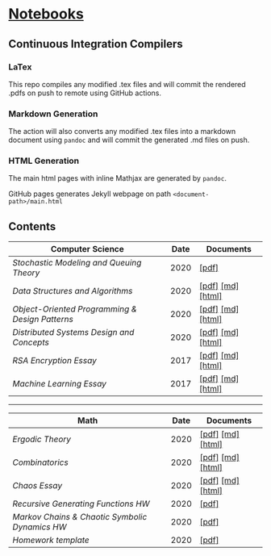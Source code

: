 # [Notebooks](https://lukepereira.github.io/notebooks)

## Continuous Integration Compilers

### LaTex

This repo compiles any modified .tex files and will commit the rendered .pdfs on push to remote using GitHub actions.

### Markdown Generation

The action will also converts any modified .tex files into a markdown document using `pandoc` and will commit the generated .md files on push.

### HTML Generation

The main html pages with inline Mathjax are generated by `pandoc`.

GitHub pages generates Jekyll webpage on path `<document-path>/main.html`

## Contents

| Computer Science                                | Date   | Documents                                                                                                                                                                                                                                                                              |
| ----------------------------------------------- | ------ | -------------------------------------------------------------------------------------------------------------------------------------------------------------------------------------------------------------------------------------------------------------------------------------- |
| _Stochastic Modeling and Queuing Theory_        | 2020 | [\[pdf\]](https://lukepereira.github.io/notebooks/documents/2020-performance-analysis/main.pdf)                                                                                                                                                                                        |
| _Data Structures and Algorithms_                | 2020 | [\[pdf\]](https://lukepereira.github.io/notebooks/documents/2020-data-structures-and-algorithms/main.pdf) [\[md\]](documents/2020-data-structures-and-algorithms/main.md) [\[html\]](https://lukepereira.github.io/notebooks/documents/2020-data-structures-and-algorithms/index.html) |
| _Object-Oriented Programming & Design Patterns_ | 2020 | [\[pdf\]](https://lukepereira.github.io/notebooks/documents/2020-OOP-design-patterns/main.pdf) [\[md\]](documents/2020-OOP-design-patterns/main.md) [\[html\]](https://lukepereira.github.io/notebooks/documents/2020-OOP-design-patterns/index.html)                                  |
| _Distributed Systems Design and Concepts_       | 2020 | [\[pdf\]](https://lukepereira.github.io/notebooks/documents/2020-distributed-systems-design/main.pdf) [\[md\]](documents/2020-distributed-systems-design/main.md) [\[html\]](https://lukepereira.github.io/notebooks/documents/2020-distributed-systems-design/index.html)             |
| _RSA Encryption Essay_                          | 2017 | [\[pdf\]](https://lukepereira.github.io/notebooks/documents/2017-rsa-essay/main.pdf) [\[md\]](documents/2017-rsa-essay/main.md) [\[html\]](https://lukepereira.github.io/notebooks/documents/2017-rsa-essay/index.html)                                                                |
| _Machine Learning Essay_                        | 2017 | [\[pdf\]](https://lukepereira.github.io/notebooks/documents/2017-machine-learning-essay/main.pdf) [\[md\]](documents/2017-machine-learning-essay/main.md) [\[html\]](https://lukepereira.github.io/notebooks/documents/2017-machine-learning-essay/index.html)                         |

---

| Math                                           | Date   | Documents                                                                                                                                                                                                                              |
| ---------------------------------------------- | ------ | -------------------------------------------------------------------------------------------------------------------------------------------------------------------------------------------------------------------------------------- |
| _Ergodic Theory_                               | 2020 | [\[pdf\]](https://lukepereira.github.io/notebooks/documents/2020-ergodic-theory/main.pdf) [\[md\]](documents/2020-ergodic-theory/main.md) [\[html\]](https://lukepereira.github.io/notebooks/documents/2020-ergodic-theory/index.html) |
| _Combinatorics_                                | 2020 | [\[pdf\]](https://lukepereira.github.io/notebooks/documents/2020-combinatorics/main.pdf) [\[md\]](documents/2020-combinatorics/main.md) [\[html\]](https://lukepereira.github.io/notebooks/documents/2020-combinatorics/index.html)    |
| _Chaos Essay_                                  | 2020 | [\[pdf\]](https://lukepereira.github.io/notebooks/documents/2020-chaos-essay/main.pdf) [\[md\]](documents/2020-chaos-essay/main.md) [\[html\]](https://lukepereira.github.io/notebooks/documents/2020-combinatorics/index.html)        |
| _Recursive Generating Functions HW_            | 2020 | [\[pdf\]](https://lukepereira.github.io/notebooks/documents/2020-combinatorics-generating-function/main.pdf)                                                                                                                           |
| _Markov Chains & Chaotic Symbolic Dynamics HW_ | 2020 | [\[pdf\]](https://lukepereira.github.io/notebooks/documents/2020-chaotic-systems/main.pdf)                                                                                                                                             |
| _Homework template_                            | 2020 | [\[pdf\]](https://lukepereira.github.io/notebooks/documents/homework-template/main.pdf)                                                                                                                                                |
